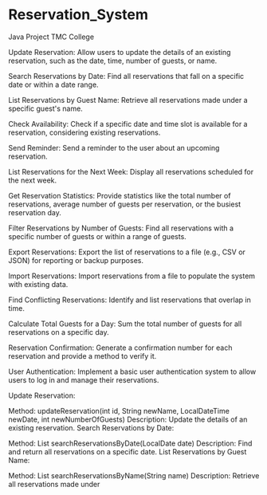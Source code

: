# Reservation_System
Java Project TMC College

Update Reservation: Allow users to update the details of an existing reservation, such as the date, time, number of guests, or name.

Search Reservations by Date: Find all reservations that fall on a specific date or within a date range.

List Reservations by Guest Name: Retrieve all reservations made under a specific guest's name.

Check Availability: Check if a specific date and time slot is available for a reservation, considering existing reservations.

Send Reminder: Send a reminder to the user about an upcoming reservation.

List Reservations for the Next Week: Display all reservations scheduled for the next week.

Get Reservation Statistics: Provide statistics like the total number of reservations, average number of guests per reservation, or the busiest reservation day.

Filter Reservations by Number of Guests: Find all reservations with a specific number of guests or within a range of guests.

Export Reservations: Export the list of reservations to a file (e.g., CSV or JSON) for reporting or backup purposes.

Import Reservations: Import reservations from a file to populate the system with existing data.

Find Conflicting Reservations: Identify and list reservations that overlap in time.

Calculate Total Guests for a Day: Sum the total number of guests for all reservations on a specific day.

Reservation Confirmation: Generate a confirmation number for each reservation and provide a method to verify it.

User Authentication: Implement a basic user authentication system to allow users to log in and manage their reservations.

Update Reservation:

Method: updateReservation(int id, String newName, LocalDateTime newDate, int newNumberOfGuests)
Description: Update the details of an existing reservation.
Search Reservations by Date:

Method: List<Reservation> searchReservationsByDate(LocalDate date)
Description: Find and return all reservations on a specific date.
List Reservations by Guest Name:

Method: List<Reservation> searchReservationsByName(String name)
Description: Retrieve all reservations made under
